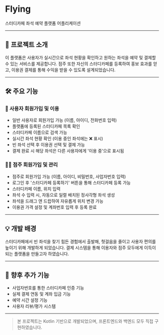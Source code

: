 # Flying

스터디카페 좌석 예약 플랫폼 어플리케이션

---

## 📱 프로젝트 소개

이 플랫폼은 사용자가 실시간으로 좌석 현황을 확인하고 원하는 좌석을 예약 및 결제할 수 있는 서비스를 제공합니다. 점주 또한 자신의 스터디카페를 등록하여 홍보 효과를 얻고, 이용권 결제를 통해 수익을 받을 수 있도록 설계되었습니다.

---

## 🛠️ 주요 기능

### 👤 사용자 회원가입 및 이용
- 일반 사용자로 회원가입 가능 (이름, 아이디, 전화번호 입력)
- 플랫폼에 등록된 스터디카페 목록 확인
- 스터디카페 이름으로 검색 가능
- 실시간 좌석 현황 확인 (이용 중인 좌석에는 ❌ 표시)
- 빈 좌석 선택 후 이용권 선택 및 결제 가능
- 결제 완료 시 해당 좌석은 다른 사용자에게 '이용 중'으로 표시됨

### 🧑‍💼 점주 회원가입 및 관리
- 점주로 회원가입 가능 (이름, 아이디, 비밀번호, 사업자번호 입력)
- 로그인 후 '스터디카페 등록하기' 버튼을 통해 스터디카페 등록 가능
- 스터디카페 이름, 위치 입력
- 좌석 수 입력 시, 자동으로 일렬 배치된 정사각형 좌석 생성
- 좌석을 드래그 앤 드랍하여 자유롭게 위치 변경 가능
- 이용권 가격 설정 및 계좌번호 입력 후 등록 완료

---

## 💡 개발 배경

스터디카페에서 빈 좌석을 찾기 힘든 경험에서 출발해, 헛걸음을 줄이고 사용자 편의를 높이기 위해 개발하게 되었습니다. 결제 시스템을 통해 이용자와 점주 모두에게 이득이 되는 플랫폼을 만들고자 하였습니다.

---

## 🧩 향후 추가 기능
- 사업자번호를 통한 스터디카페 인증 기능
- 실제 결제 연동 및 계좌 입금 기능
- 예약 시간 설정 기능
- 사용자 리뷰/평가 시스템

---

> 본 프로젝트는 Kotlin 기반으로 개발되었으며, 프론트엔드와 백엔드 모두 직접 구현하였습니다.
